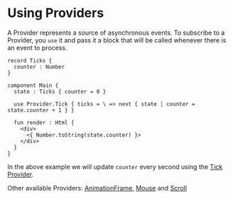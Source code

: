 # Using Providers

A Provider represents a source of asynchronous events. To subscribe to a Provider, you `use` it and pass it a block that will be called whenever there is an event to process.

```text
record Ticks {
  counter : Number
}

component Main {
  state : Ticks { counter = 0 }

  use Provider.Tick { ticks = \ => next { state | counter = state.counter + 1 } }

  fun render : Html {
    <div>
      <{ Number.toString(state.counter) }>
    </div>
  }
}
```

In the above example we will update `counter` every second using the [Tick Provider](https://github.com/mint-lang/mint-core/blob/master/source/Provider/Tick.mint).

Other available Providers: [AnimationFrame](https://github.com/mint-lang/mint-core/blob/master/source/Provider/AnimationFrame.mint), [Mouse](https://github.com/mint-lang/mint-core/blob/master/source/Provider/Mouse.mint) and [Scroll](https://github.com/mint-lang/mint-core/blob/master/source/Provider/Scroll.mint)
